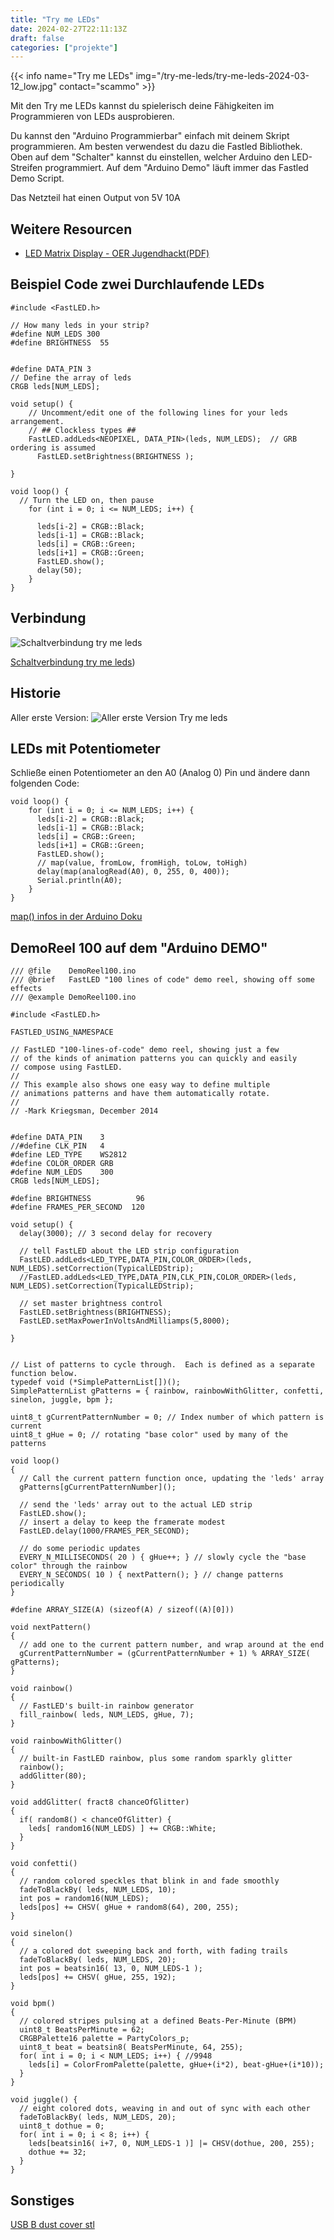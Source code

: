 ```yaml
---
title: "Try me LEDs"
date: 2024-02-27T22:11:13Z
draft: false
categories: ["projekte"]
---
```


{{< info name="Try me LEDs" img="/try-me-leds/try-me-leds-2024-03-12_low.jpg" contact="scammo" >}}


Mit den Try me LEDs kannst du spielerisch deine Fähigkeiten im Programmieren von LEDs ausprobieren.

Du kannst den "Arduino Programmierbar" einfach mit deinem Skript programmieren. Am besten verwendest du dazu die Fastled Bibliothek. Oben auf dem "Schalter" kannst du einstellen, welcher Arduino den LED-Streifen programmiert. Auf dem "Arduino Demo" läuft immer das Fastled Demo Script.

Das Netzteil hat einen Output von 5V 10A

## Weitere Resourcen

- [LED Matrix Display - OER Jugendhackt(PDF)](https://cloud.okfn.de/s/qzJcxZf8WF97EKb?dir=undefined&openfile=79765)

## Beispiel Code zwei Durchlaufende LEDs

```
#include <FastLED.h>

// How many leds in your strip?
#define NUM_LEDS 300
#define BRIGHTNESS  55


#define DATA_PIN 3
// Define the array of leds
CRGB leds[NUM_LEDS];

void setup() { 
    // Uncomment/edit one of the following lines for your leds arrangement.
    // ## Clockless types ##
    FastLED.addLeds<NEOPIXEL, DATA_PIN>(leds, NUM_LEDS);  // GRB ordering is assumed
      FastLED.setBrightness(BRIGHTNESS );

}

void loop() { 
  // Turn the LED on, then pause
    for (int i = 0; i <= NUM_LEDS; i++) {

      leds[i-2] = CRGB::Black;
      leds[i-1] = CRGB::Black;
      leds[i] = CRGB::Green;
      leds[i+1] = CRGB::Green;
      FastLED.show();
      delay(50);
    }
}
```

## Verbindung

![Schaltverbindung try me leds](/try-me-leds/try-me-leds_Steckplatine.png)

[Schaltverbindung try me leds](/try-me-leds/try-me-leds.fzz))

## Historie

Aller erste Version:
![Aller erste Version Try me leds](/try-me-leds/try_me_leds_1.jpg)

## LEDs mit Potentiometer

Schließe einen Potentiometer an den A0 (Analog 0) Pin und ändere dann folgenden Code:

```
void loop() { 
    for (int i = 0; i <= NUM_LEDS; i++) {
      leds[i-2] = CRGB::Black;
      leds[i-1] = CRGB::Black;
      leds[i] = CRGB::Green;
      leds[i+1] = CRGB::Green;
      FastLED.show();
      // map(value, fromLow, fromHigh, toLow, toHigh)
      delay(map(analogRead(A0), 0, 255, 0, 400));
      Serial.println(A0);
    }
}
```

[map() infos in der Arduino Doku](https://www.arduino.cc/reference/en/language/functions/math/map/)

## DemoReel 100 auf dem "Arduino DEMO"

```
/// @file    DemoReel100.ino
/// @brief   FastLED "100 lines of code" demo reel, showing off some effects
/// @example DemoReel100.ino

#include <FastLED.h>

FASTLED_USING_NAMESPACE

// FastLED "100-lines-of-code" demo reel, showing just a few 
// of the kinds of animation patterns you can quickly and easily 
// compose using FastLED.  
//
// This example also shows one easy way to define multiple 
// animations patterns and have them automatically rotate.
//
// -Mark Kriegsman, December 2014


#define DATA_PIN    3
//#define CLK_PIN   4
#define LED_TYPE    WS2812
#define COLOR_ORDER GRB
#define NUM_LEDS    300
CRGB leds[NUM_LEDS];

#define BRIGHTNESS          96
#define FRAMES_PER_SECOND  120

void setup() {
  delay(3000); // 3 second delay for recovery
  
  // tell FastLED about the LED strip configuration
  FastLED.addLeds<LED_TYPE,DATA_PIN,COLOR_ORDER>(leds, NUM_LEDS).setCorrection(TypicalLEDStrip);
  //FastLED.addLeds<LED_TYPE,DATA_PIN,CLK_PIN,COLOR_ORDER>(leds, NUM_LEDS).setCorrection(TypicalLEDStrip);

  // set master brightness control
  FastLED.setBrightness(BRIGHTNESS);
  FastLED.setMaxPowerInVoltsAndMilliamps(5,8000); 

}


// List of patterns to cycle through.  Each is defined as a separate function below.
typedef void (*SimplePatternList[])();
SimplePatternList gPatterns = { rainbow, rainbowWithGlitter, confetti, sinelon, juggle, bpm };

uint8_t gCurrentPatternNumber = 0; // Index number of which pattern is current
uint8_t gHue = 0; // rotating "base color" used by many of the patterns
  
void loop()
{
  // Call the current pattern function once, updating the 'leds' array
  gPatterns[gCurrentPatternNumber]();

  // send the 'leds' array out to the actual LED strip
  FastLED.show();  
  // insert a delay to keep the framerate modest
  FastLED.delay(1000/FRAMES_PER_SECOND); 

  // do some periodic updates
  EVERY_N_MILLISECONDS( 20 ) { gHue++; } // slowly cycle the "base color" through the rainbow
  EVERY_N_SECONDS( 10 ) { nextPattern(); } // change patterns periodically
}

#define ARRAY_SIZE(A) (sizeof(A) / sizeof((A)[0]))

void nextPattern()
{
  // add one to the current pattern number, and wrap around at the end
  gCurrentPatternNumber = (gCurrentPatternNumber + 1) % ARRAY_SIZE( gPatterns);
}

void rainbow() 
{
  // FastLED's built-in rainbow generator
  fill_rainbow( leds, NUM_LEDS, gHue, 7);
}

void rainbowWithGlitter() 
{
  // built-in FastLED rainbow, plus some random sparkly glitter
  rainbow();
  addGlitter(80);
}

void addGlitter( fract8 chanceOfGlitter) 
{
  if( random8() < chanceOfGlitter) {
    leds[ random16(NUM_LEDS) ] += CRGB::White;
  }
}

void confetti() 
{
  // random colored speckles that blink in and fade smoothly
  fadeToBlackBy( leds, NUM_LEDS, 10);
  int pos = random16(NUM_LEDS);
  leds[pos] += CHSV( gHue + random8(64), 200, 255);
}

void sinelon()
{
  // a colored dot sweeping back and forth, with fading trails
  fadeToBlackBy( leds, NUM_LEDS, 20);
  int pos = beatsin16( 13, 0, NUM_LEDS-1 );
  leds[pos] += CHSV( gHue, 255, 192);
}

void bpm()
{
  // colored stripes pulsing at a defined Beats-Per-Minute (BPM)
  uint8_t BeatsPerMinute = 62;
  CRGBPalette16 palette = PartyColors_p;
  uint8_t beat = beatsin8( BeatsPerMinute, 64, 255);
  for( int i = 0; i < NUM_LEDS; i++) { //9948
    leds[i] = ColorFromPalette(palette, gHue+(i*2), beat-gHue+(i*10));
  }
}

void juggle() {
  // eight colored dots, weaving in and out of sync with each other
  fadeToBlackBy( leds, NUM_LEDS, 20);
  uint8_t dothue = 0;
  for( int i = 0; i < 8; i++) {
    leds[beatsin16( i+7, 0, NUM_LEDS-1 )] |= CHSV(dothue, 200, 255);
    dothue += 32;
  }
}

```

## Sonstiges

[USB B dust cover stl](https://www.printables.com/de/model/473014-usb-b-port-cap)